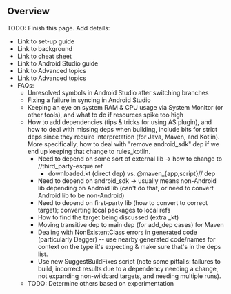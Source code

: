 ## Overview

TODO: Finish this page. Add details:

- Link to set-up guide
- Link to background
- Link to cheat sheet
- Link to Android Studio guide
- Link to Advanced topics
- Link to Advanced topics
- FAQs:
  - Unresolved symbols in Android Studio after switching branches
  - Fixing a failure in syncing in Android Studio
  - Keeping an eye on system RAM & CPU usage via System Monitor (or other tools), and what to do if resources spike too high
  - How to add dependencies (tips & tricks for using AS plugin), and how to deal with missing deps when building, include bits for strict deps since they require interpretation (for Java, Maven, and Kotlin). More specifically, how to deal with "remove android_sdk" dep if we end up keeping that change to rules_kotlin.
    - Need to depend on some sort of external lib -> how to change to //third_party-esque ref
      - downloaded.kt (direct dep) vs. @maven_{app,script}// dep
    - Need to depend on android_sdk -> usually means non-Android lib depending on Android lib (can't do that, or need to convert Android lib to be non-Android)
    - Need to depend on first-party lib (how to convert to correct target); converting local packages to local refs
    - How to find the target being discussed (extra _kt)
    - Moving transitive dep to main dep (for add_dep cases) for Maven
    - Dealing with NonExistentClass errors in generated code (particularly Dagger) -- use nearby generated code/names for context on the type it's expecting & make sure that's in the deps list.
    - Use new SuggestBuildFixes script (note some pitfalls: failures to build, incorrect results due to a dependency needing a change, not expanding non-wildcard targets, and needing multiple runs).
  - TODO: Determine others based on experimentation
